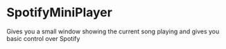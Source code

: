 SpotifyMiniPlayer
=================

Gives you a small window showing the current song playing and gives you basic control over Spotify
